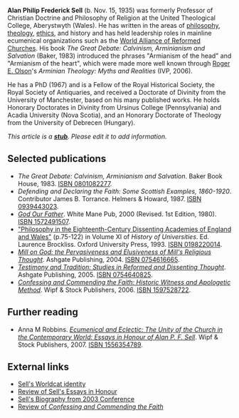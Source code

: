 **Alan Philip Frederick Sell** (b. Nov. 15, 1935) was formerly
Professor of Christian Doctrine and Philosophy of Religion at the
United Theological College, Aberystwyth (Wales). He has written in
the areas of [philosophy](Philosophy "Philosophy"),
[theology](Theology "Theology"), [ethics](Ethics "Ethics"), and
history and has held leadership roles in mainline ecumenical
organizations such as the
[World Alliance of Reformed Churches](index.php?title=World_Alliance_of_Reformed_Churches&action=edit&redlink=1 "World Alliance of Reformed Churches (page does not exist)").
His book *The Great Debate: Calvinism, Arminianism and Salvation*
(Baker, 1983) introduced the phrases "Armianism of the head" and
"Armianism of the heart", which were made more well known through
[Roger E. Olson](Roger_E._Olson "Roger E. Olson")'s
*Arminian Theology: Myths and Realities* (IVP, 2006).

He has a PhD (1967) and is a Fellow of the Royal Historical
Society, the Royal Society of Antiquaries, and received a Doctorate
of Divinity from the University of Manchester, based on his many
published works. He holds Honorary Doctorates in Divinity from
Ursinus College (Pennsylvania) and Acadia University (Nova Scotia),
and an Honorary Doctorate of Theology from the University of
Debrecen (Hungary).

*This article is a **[stub](http://www.theopedia.com/Category:Theopedia_stubs "Category:Theopedia stubs")**. Please edit it to add information.*
## Selected publications

-   *The Great Debate: Calvinism, Arminianism and Salvation*. Baker
    Book House, 1983.
    [ISBN 0801082277](http://www.theopedia.com/Special:BookSources/0801082277).
-   *Defending and Declaring the Faith: Some Scottish Examples, 1860-1920*.
    Contributor James B. Torrance. Helmers & Howard, 1987.
    [ISBN 0939443023](http://www.theopedia.com/Special:BookSources/0939443023).
-   [*God Our Father*](http://books.google.com/books?id=dMQGAAAACAAJ).
    White Mane Pub, 2000 (Revised. 1st Edition, 1980).
    [ISBN 1572491507](http://www.theopedia.com/Special:BookSources/1572491507).
-   ["Philosophy in the Eighteenth-Century Dissenting Academies of England and Wales"](http://books.google.com/books?id=4q6ZU1FFhkkC&pg=PA75&dq=%22Alan+P.+F.+Sell%22&ei=p20hSp6pJ5DakATp4aX3CA)
    (p.75-122) in Volume XI of *History of Universities*. Ed. Laurence
    Brockliss. Oxford University Press, 1993.
    [ISBN 0198220014](http://www.theopedia.com/Special:BookSources/0198220014).
-   [*Mill on God: the Pervasiveness and Elusiveness of Mill's Religious Thought*](http://books.google.com/books?id=mnxRjpHY9nkC).
    Ashgate Publishing, 2004.
    [ISBN 0754616665](http://www.theopedia.com/Special:BookSources/0754616665).
-   [*Testimony and Tradition: Studies in Reformed and Dissenting Thought*](http://books.google.com/books?id=g_zy8nHrsYkC).
    Ashgate Publishing, 2005.
    [ISBN 0754640825](http://www.theopedia.com/Special:BookSources/0754640825).
-   [*Confessing and Commending the Faith: Historic Witness and Apologetic Method*](http://books.google.com/books?id=7qDDAAAACAAJ).
    Wipf & Stock Publishers, 2006.
    [ISBN 1597528722](http://www.theopedia.com/Special:BookSources/1597528722).

## Further reading

-   Anna M Robbins.
    [*Ecumenical and Eclectic: The Unity of the Church in the Contemporary World: Essays in Honour of Alan P. F. Sell*](http://wipfandstock.com/store/Ecumenical_and_Eclectic_The_Unity_of_the_Church_in_the_Contemporary_World_Essays_in_Honor_of_Alan_P_F_Sell).
    Wipf & Stock Publishers, 2007.
    [ISBN 1556354789](http://www.theopedia.com/Special:BookSources/1556354789).

## External links

-   [Sell's Worldcat identity](http://www.worldcat.org/identities/lccn-n82-277446)
-   [Review of Sell's Essays in Honour](http://www.articlearchives.com/society-social-assistance-lifestyle/religion-spirituality/1526403-1.html)
-   [Sell's Biography from 2003 Conference](http://www.stfx.ca/pinstitutes/ptct/sell.html)
-   [Review of *Confessing and Commending the Faith*](http://www.arsdisputandi.org/index.html?http://www.arsdisputandi.org/publish/articles/000137/index.html)



